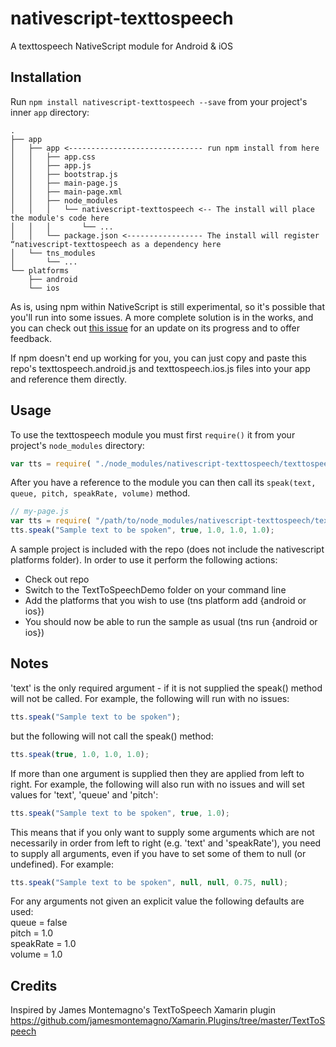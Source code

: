 # nativescript-texttospeech

A texttospeech NativeScript module for Android & iOS

## Installation

Run `npm install nativescript-texttospeech --save` from your project's inner `app` directory:

```
.
├── app
│   ├── app <------------------------------ run npm install from here
│   │   ├── app.css
│   │   ├── app.js
│   │   ├── bootstrap.js
│   │   ├── main-page.js
│   │   ├── main-page.xml
│   │   ├── node_modules
│   │   │   └── nativescript-texttospeech <-- The install will place the module's code here
│   │   │       └── ...
│   │   └── package.json <----------------- The install will register “nativescript-texttospeech as a dependency here
│   └── tns_modules
│       └── ...
└── platforms
    ├── android
    └── ios
```

As is, using npm within NativeScript is still experimental, so it's possible that you'll run into some issues. A more complete solution is in the works, and you can check out [this issue](https://github.com/NativeScript/nativescript-cli/issues/362) for an update on its progress and to offer feedback.

If npm doesn't end up working for you, you can just copy and paste this repo's texttospeech.android.js and texttospeech.ios.js files into your app and reference them directly.

## Usage

To use the texttospeech module you must first `require()` it from your project's `node_modules` directory:

```js
var tts = require( "./node_modules/nativescript-texttospeech/texttospeech" );
```

After you have a reference to the module you can then call its `speak(text, queue, pitch, speakRate, volume)` method.

```js
// my-page.js
var tts = require( "/path/to/node_modules/nativescript-texttospeech/texttospeech" );
tts.speak("Sample text to be spoken", true, 1.0, 1.0, 1.0);
```

A sample project is included with the repo (does not include the nativescript platforms folder). In order to use it perform the following actions:

* Check out repo
* Switch to the TextToSpeechDemo folder on your command line
* Add the platforms that you wish to use (tns platform add {android or ios})
* You should now be able to run the sample as usual (tns run {android or ios})

## Notes

'text' is the only required argument - if it is not supplied the speak() method will not be called. For example, the following will run with no issues:

```js
tts.speak("Sample text to be spoken");
```

but the following will not call the speak() method:

```js
tts.speak(true, 1.0, 1.0, 1.0);
```

If more than one argument is supplied then they are applied from left to right. For example, the following will also run with no issues and will set values for 'text', 'queue' and 'pitch':

```js
tts.speak("Sample text to be spoken", true, 1.0);
```

This means that if you only want to supply some arguments which are not necessarily in order from left to right (e.g. 'text' and 'speakRate'), you need to supply all arguments, even if you have to set some of them to null (or undefined). For example:

```js
tts.speak("Sample text to be spoken", null, null, 0.75, null);
```

For any arguments not given an explicit value the following defaults are used:  
queue = false  
pitch = 1.0  
speakRate = 1.0  
volume = 1.0

## Credits

Inspired by James Montemagno's TextToSpeech Xamarin plugin https://github.com/jamesmontemagno/Xamarin.Plugins/tree/master/TextToSpeech
